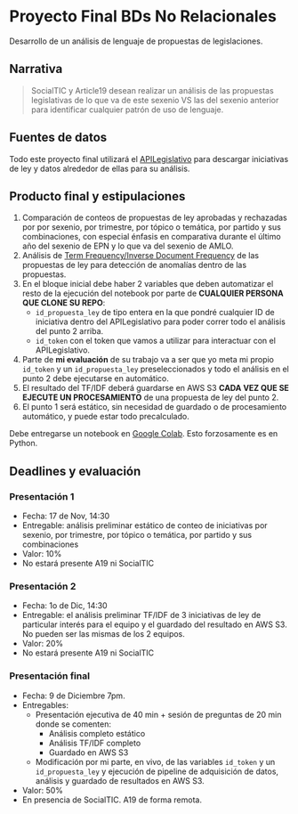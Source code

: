 # Proyecto Final BDs No Relacionales

Desarrollo de un análisis de lenguaje de propuestas de legislaciones.

## Narrativa

> SocialTIC y Article19 desean realizar un análisis de las propuestas legislativas de lo que va de este sexenio VS las del sexenio anterior para identificar cualquier patrón de uso de lenguaje.

## Fuentes de datos

Todo este proyecto final utilizará el [APILegislativo](https://backend.apilegislativo.com:5000/) para descargar iniciativas de ley y datos alrededor de ellas para su análisis.

## Producto final y estipulaciones

1. Comparación de conteos de propuestas de ley aprobadas y rechazadas por por sexenio, por trimestre, por tópico o temática, por partido y sus combinaciones, con especial énfasis en comparativa durante el último año del sexenio de EPN y lo que va del sexenio de AMLO.
2. Análisis de [Term Frequency/Inverse Document Frequency](https://en.wikipedia.org/wiki/Tf%E2%80%93idf) de las propuestas de ley para detección de anomalías dentro de las propuestas.
3. En el bloque inicial debe haber 2 variables que deben automatizar el resto de la ejecución del notebook por parte de **CUALQUIER PERSONA QUE CLONE SU REPO**:
   - `id_propuesta_ley` de tipo entera en la que pondré cualquier ID de iniciativa dentro del APILegislativo para poder correr todo el análisis del punto 2 arriba.
   - `id_token` con el token que vamos a utilizar para interactuar con el APILegislativo.
4. Parte de **mi evaluación** de su trabajo va a ser que yo meta mi propio `id_token` y un `id_propuesta_ley` preseleccionados y todo el análisis en el punto 2 debe ejecutarse en automático. 
5. El resultado del TF/IDF deberá guardarse en AWS S3 **CADA VEZ QUE SE EJECUTE UN PROCESAMIENTO** de una propuesta de ley del punto 2.
6. El punto 1 será estático, sin necesidad de guardado o de procesamiento automático, y puede estar todo precalculado.

Debe entregarse un notebook en [Google Colab](https://colab.research.google.com/notebooks/intro.ipynb). Esto forzosamente es en Python.

## Deadlines y evaluación

### Presentación 1
- Fecha: 17 de Nov, 14:30
- Entregable: análisis preliminar estático de conteo de iniciativas por sexenio, por trimestre, por tópico o temática, por partido y sus combinaciones
- Valor: 10%
- No estará presente A19 ni SocialTIC

### Presentación 2
- Fecha: 1o de Dic, 14:30
- Entregable: el análisis preliminar TF/IDF de 3 iniciativas de ley de particular interés para el equipo y el guardado del resultado en AWS S3. No pueden ser las mismas de los 2 equipos.
- Valor: 20%
- No estará presente A19 ni SocialTIC

### Presentación final
- Fecha: 9 de Diciembre 7pm.
- Entregables:
   - Presentación ejecutiva de 40 min + sesión de preguntas de 20 min donde se comenten:
      - Análisis completo estático
      - Análisis TF/IDF completo
      - Guardado en AWS S3
   - Modificación por mi parte, en vivo, de las variables `id_token` y un `id_propuesta_ley` y ejecución de pipeline de adquisición de datos, análisis y guardado de resultados en AWS S3. 
- Valor: 50%
- En presencia de SocialTIC. A19 de forma remota.




